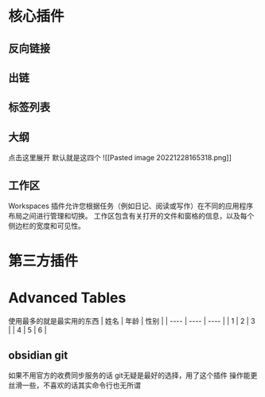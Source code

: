 # 核心插件
## 反向链接
## 出链
## 标签列表
## 大纲
点击这里展开  默认就是这四个
![[Pasted image 20221228165318.png]]
## 工作区
Workspaces 插件允许您根据任务（例如日记、阅读或写作）在不同的应用程序布局之间进行管理和切换。
工作区包含有关打开的文件和窗格的信息，以及每个侧边栏的宽度和可见性。

# 第三方插件
# Advanced Tables
使用最多的就是最实用的东西
| 姓名 | 年龄 | 性别 |
| ---- | ---- | ---- |
| 1    | 2    | 3    |
| 4    | 5    | 6    |
## obsidian git
如果不用官方的收费同步服务的话  git无疑是最好的选择，用了这个插件  操作能更丝滑一些，不喜欢的话其实命令行也无所谓
